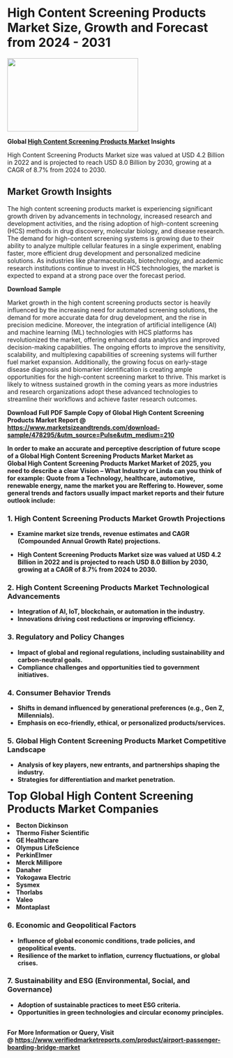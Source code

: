 <H1>High Content Screening Products Market Size, Growth and Forecast from 2024 - 2031</H1><img class="aligncenter size-medium wp-image-584254" src="https://thirdeyenews.in/wp-content/uploads/2024/09/Global-Market-Research-300x168.jpeg" alt="" width="300" height="168" /><p><strong>Global&nbsp;<a href="https://www.marketsizeandtrends.com/download-sample/478295/&amp;utm_source=Pulse&amp;utm_medium=210">High Content Screening Products Market</a> Insights</strong></p><p>High Content Screening Products Market size was valued at USD 4.2 Billion in 2022 and is projected to reach USD 8.0 Billion by 2030, growing at a CAGR of 8.7% from 2024 to 2030.</p><p><h2>Market Growth Insights</h2> <p>The high content screening products market is experiencing significant growth driven by advancements in technology, increased research and development activities, and the rising adoption of high-content screening (HCS) methods in drug discovery, molecular biology, and disease research. The demand for high-content screening systems is growing due to their ability to analyze multiple cellular features in a single experiment, enabling faster, more efficient drug development and personalized medicine solutions. As industries like pharmaceuticals, biotechnology, and academic research institutions continue to invest in HCS technologies, the market is expected to expand at a strong pace over the forecast period.</p> <p><strong>Download Sample</strong></p> <p>Market growth in the high content screening products sector is heavily influenced by the increasing need for automated screening solutions, the demand for more accurate data for drug development, and the rise in precision medicine. Moreover, the integration of artificial intelligence (AI) and machine learning (ML) technologies with HCS platforms has revolutionized the market, offering enhanced data analytics and improved decision-making capabilities. The ongoing efforts to improve the sensitivity, scalability, and multiplexing capabilities of screening systems will further fuel market expansion. Additionally, the growing focus on early-stage disease diagnosis and biomarker identification is creating ample opportunities for the high-content screening market to thrive. This market is likely to witness sustained growth in the coming years as more industries and research organizations adopt these advanced technologies to streamline their workflows and achieve faster research outcomes.</p> <p><strong></p><p><span class=""><strong>Download Full PDF Sample Copy of Global High Content Screening Products Market Report</strong> @ <a href="https://www.marketsizeandtrends.com/download-sample/478295/&amp;utm_source=Pulse&amp;utm_medium=210" target="_blank">https://www.marketsizeandtrends.com/download-sample/478295/&amp;utm_source=Pulse&amp;utm_medium=210</a></span></p><p>In order to make an accurate and perceptive description of future scope of a Global&nbsp;High Content Screening Products Market Market as Global&nbsp;High Content Screening Products Market Market of 2025, you need to describe a clear Vision &ndash; What Industry or Linda can you think of for example: Quote from a Technology, healthcare, automotive, renewable energy, name the market you are Reffering to. However, some general trends and factors usually impact market reports and their future outlook include:</p><h3>1.&nbsp;<strong>High Content Screening Products Market Growth Projections</strong></h3><ul><li>Examine market size trends, revenue estimates and CAGR (Compounded Annual Growth Rate) projections.</li><li><p>High Content Screening Products Market size was valued at USD 4.2 Billion in 2022 and is projected to reach USD 8.0 Billion by 2030, growing at a CAGR of 8.7% from 2024 to 2030.</p></li></ul><h3>2.&nbsp;<strong>High Content Screening Products Market Technological Advancements</strong></h3><ul><li>Integration of AI, IoT, blockchain, or automation in the industry.</li><li>Innovations driving cost reductions or improving efficiency.</li></ul><h3>3.&nbsp;<strong>Regulatory and Policy Changes</strong></h3><ul><li>Impact of global and regional regulations, including sustainability and carbon-neutral goals.</li><li>Compliance challenges and opportunities tied to government initiatives.</li></ul><h3>4.&nbsp;<strong>Consumer Behavior Trends</strong></h3><ul><li>Shifts in demand influenced by generational preferences (e.g., Gen Z, Millennials).</li><li>Emphasis on eco-friendly, ethical, or personalized products/services.</li></ul><h3>5.&nbsp;<strong>Global High Content Screening Products Market Competitive Landscape</strong></h3><ul><li>Analysis of key players, new entrants, and partnerships shaping the industry.</li><li>Strategies for differentiation and market penetration.</li></ul><p data-pm-slice="1 1 []"><span style="color: inherit; font-family: inherit; font-size: 25px;">Top Global High Content Screening Products Market Companies</span></p><div class="" data-test-id=""><p><li>Becton Dickinson</li><li> Thermo Fisher Scientific</li><li> GE Healthcare</li><li> Olympus LifeScience</li><li> PerkinElmer</li><li> Merck Millipore</li><li> Danaher</li><li> Yokogawa Electric</li><li> Sysmex</li><li> Thorlabs</li><li> Valeo</li><li> Montaplast</li></p></div><h3>6.&nbsp;<strong>Economic and Geopolitical Factors</strong></h3><ul><li>Influence of global economic conditions, trade policies, and geopolitical events.</li><li>Resilience of the market to inflation, currency fluctuations, or global crises.</li></ul><h3>7.&nbsp;<strong>Sustainability and ESG (Environmental, Social, and Governance)</strong></h3><ul><li>Adoption of sustainable practices to meet ESG criteria.</li><li>Opportunities in green technologies and circular economy principles.</li></ul><h2><strong style="font-size: 14px;">For More Information or Query, Visit @&nbsp;</strong><a style="background-color: #ffffff; font-size: 14px;" href="https://www.marketsizeandtrends.com/report/high-content-screening-products-market/" target="_blank">https://www.verifiedmarketreports.com/product/airport-passenger-boarding-bridge-market</a></h2>
